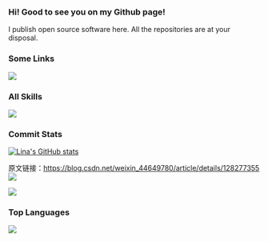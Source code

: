 ###   Hi! Good to see you on my Github page!

I publish open source software here. All the repositories are at your disposal.

###   Some Links

[![](https://img.shields.io/badge/Github-black?style=flat-square&logo=github&logoColor=white)](https://github.com/IteratingSystem/)


###   All Skills

![](https://skillicons.dev/icons?perline=15&i=github,git,vscode,idea,vim,js,ts,html,css,c,bootstrap,jquery,nodejs,python,java,vue,spring,nextjs,maven,redis,mysql,fastapi,linux,docker,nginx,eclipse)

###   Commit Stats

[![Lina's GitHub stats](https://github-readme-stats.vercel.app/api?IteratingSystem=zhanglina94)](https://github.com/anuraghazra/github-readme-stats)

原文链接：https://blog.csdn.net/weixin_44649780/article/details/128277355
![](https://github-readme-stats.vercel.app/api?username=IteratingSystem&count_private=true&show_icons=true&theme=radical&show_owner=true)

![](https://github-profile-trophy.vercel.app/?username=IteratingSystem&theme=radical&row=1)

###   Top Languages

![](https://github-readme-stats.vercel.app/api/top-langs/?username=IteratingSystem&layout=compact&theme=dark)
